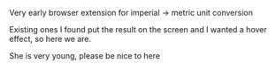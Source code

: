 Very early browser extension for imperial -> metric unit conversion

Existing ones I found put the result on the screen and I wanted a hover effect, so here we are.

She is very young, please be nice to here